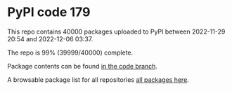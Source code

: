 # PyPI code 179

This repo contains 40000 packages uploaded to PyPI between 
2022-11-29 20:54 and 2022-12-06 03:37.

The repo is 99% (39999/40000) complete.

Package contents can be found [in the code branch](https://github.com/pypi-data/pypi-mirror-179/tree/code/packages).

A browsable package list for all repositories [all packages here](https://pypi-data.github.io/website/repositories/pypi-mirror-179).


